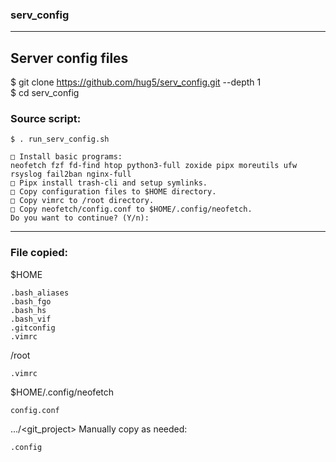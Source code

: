 ### serv_config

----------------------------------------------

## Server config files

$ git clone https://github.com/hug5/serv_config.git --depth 1   
$ cd serv_config

### Source script: 
```
$ . run_serv_config.sh

□ Install basic programs:
neofetch fzf fd-find htop python3-full zoxide pipx moreutils ufw rsyslog fail2ban nginx-full
□ Pipx install trash-cli and setup symlinks.
□ Copy configuration files to $HOME directory.
□ Copy vimrc to /root directory.
□ Copy neofetch/config.conf to $HOME/.config/neofetch.
Do you want to continue? (Y/n):
```

----------------------------------------------

### File copied:

$HOME
```
.bash_aliases  
.bash_fgo
.bash_hs  
.bash_vif
.gitconfig  
.vimrc  
```
/root
```
.vimrc  
```
$HOME/.config/neofetch
```
config.conf
```
.../<git_project>
Manually copy as needed:
```
.config
```
